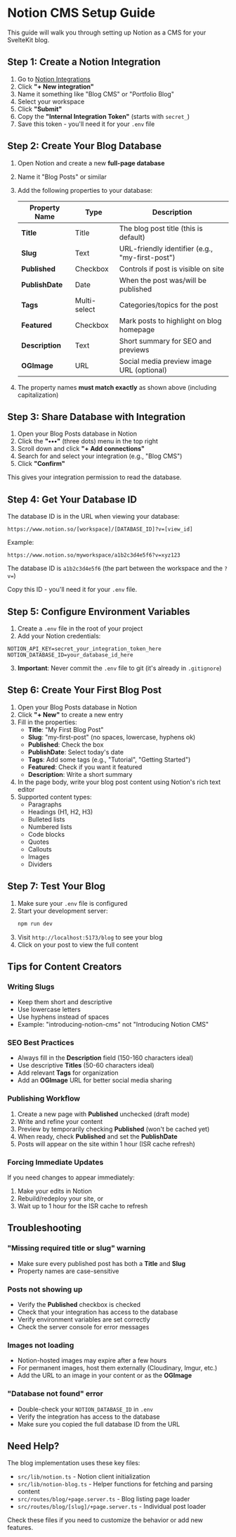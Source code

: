 # Notion CMS Setup Guide

This guide will walk you through setting up Notion as a CMS for your SvelteKit blog.

## Step 1: Create a Notion Integration

1. Go to [Notion Integrations](https://www.notion.so/my-integrations)
2. Click **"+ New integration"**
3. Name it something like "Blog CMS" or "Portfolio Blog"
4. Select your workspace
5. Click **"Submit"**
6. Copy the **"Internal Integration Token"** (starts with `secret_`)
7. Save this token - you'll need it for your `.env` file

## Step 2: Create Your Blog Database

1. Open Notion and create a new **full-page database**
2. Name it "Blog Posts" or similar
3. Add the following properties to your database:

   | Property Name | Type | Description |
   |--------------|------|-------------|
   | **Title** | Title | The blog post title (this is default) |
   | **Slug** | Text | URL-friendly identifier (e.g., "my-first-post") |
   | **Published** | Checkbox | Controls if post is visible on site |
   | **PublishDate** | Date | When the post was/will be published |
   | **Tags** | Multi-select | Categories/topics for the post |
   | **Featured** | Checkbox | Mark posts to highlight on blog homepage |
   | **Description** | Text | Short summary for SEO and previews |
   | **OGImage** | URL | Social media preview image URL (optional) |

4. The property names **must match exactly** as shown above (including capitalization)

## Step 3: Share Database with Integration

1. Open your Blog Posts database in Notion
2. Click the **"•••"** (three dots) menu in the top right
3. Scroll down and click **"+ Add connections"**
4. Search for and select your integration (e.g., "Blog CMS")
5. Click **"Confirm"**

This gives your integration permission to read the database.

## Step 4: Get Your Database ID

The database ID is in the URL when viewing your database:

```
https://www.notion.so/[workspace]/[DATABASE_ID]?v=[view_id]
```

Example:
```
https://www.notion.so/myworkspace/a1b2c3d4e5f6?v=xyz123
```

The database ID is `a1b2c3d4e5f6` (the part between the workspace and the `?v=`)

Copy this ID - you'll need it for your `.env` file.

## Step 5: Configure Environment Variables

1. Create a `.env` file in the root of your project
2. Add your Notion credentials:

```env
NOTION_API_KEY=secret_your_integration_token_here
NOTION_DATABASE_ID=your_database_id_here
```

3. **Important**: Never commit the `.env` file to git (it's already in `.gitignore`)

## Step 6: Create Your First Blog Post

1. Open your Blog Posts database in Notion
2. Click **"+ New"** to create a new entry
3. Fill in the properties:
   - **Title**: "My First Blog Post"
   - **Slug**: "my-first-post" (no spaces, lowercase, hyphens ok)
   - **Published**: Check the box
   - **PublishDate**: Select today's date
   - **Tags**: Add some tags (e.g., "Tutorial", "Getting Started")
   - **Featured**: Check if you want it featured
   - **Description**: Write a short summary
4. In the page body, write your blog post content using Notion's rich text editor
5. Supported content types:
   - Paragraphs
   - Headings (H1, H2, H3)
   - Bulleted lists
   - Numbered lists
   - Code blocks
   - Quotes
   - Callouts
   - Images
   - Dividers

## Step 7: Test Your Blog

1. Make sure your `.env` file is configured
2. Start your development server:
   ```bash
   npm run dev
   ```
3. Visit `http://localhost:5173/blog` to see your blog
4. Click on your post to view the full content

## Tips for Content Creators

### Writing Slugs
- Keep them short and descriptive
- Use lowercase letters
- Use hyphens instead of spaces
- Example: "introducing-notion-cms" not "Introducing Notion CMS"

### SEO Best Practices
- Always fill in the **Description** field (150-160 characters ideal)
- Use descriptive **Titles** (50-60 characters ideal)
- Add relevant **Tags** for organization
- Add an **OGImage** URL for better social media sharing

### Publishing Workflow
1. Create a new page with **Published** unchecked (draft mode)
2. Write and refine your content
3. Preview by temporarily checking **Published** (won't be cached yet)
4. When ready, check **Published** and set the **PublishDate**
5. Posts will appear on the site within 1 hour (ISR cache refresh)

### Forcing Immediate Updates
If you need changes to appear immediately:
1. Make your edits in Notion
2. Rebuild/redeploy your site, or
3. Wait up to 1 hour for the ISR cache to refresh

## Troubleshooting

### "Missing required title or slug" warning
- Make sure every published post has both a **Title** and **Slug**
- Property names are case-sensitive

### Posts not showing up
- Verify the **Published** checkbox is checked
- Check that your integration has access to the database
- Verify environment variables are set correctly
- Check the server console for error messages

### Images not loading
- Notion-hosted images may expire after a few hours
- For permanent images, host them externally (Cloudinary, Imgur, etc.)
- Add the URL to an image in your content or as the **OGImage**

### "Database not found" error
- Double-check your `NOTION_DATABASE_ID` in `.env`
- Verify the integration has access to the database
- Make sure you copied the full database ID from the URL

## Need Help?

The blog implementation uses these key files:
- `src/lib/notion.ts` - Notion client initialization
- `src/lib/notion-blog.ts` - Helper functions for fetching and parsing content
- `src/routes/blog/+page.server.ts` - Blog listing page loader
- `src/routes/blog/[slug]/+page.server.ts` - Individual post loader

Check these files if you need to customize the behavior or add new features.
